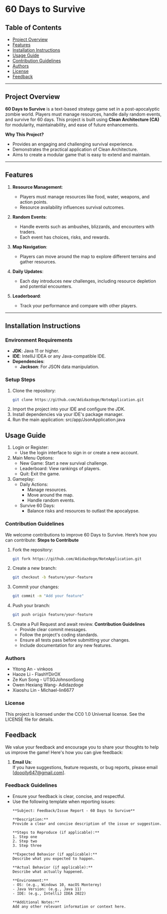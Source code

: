 # **60 Days to Survive**

## **Table of Contents**
- [Project Overview](#project-overview)
- [Features](#features)
- [Installation Instructions](#installation-instructions)
- [Usage Guide](#usage-guide)
- [Contribution Guidelines](#contribution-guidelines)
- [Authors](#authors)
- [License](#license)
- [Feedback](#feedback)

---

## **Project Overview**
**60 Days to Survive** is a text-based strategy game set in a post-apocalyptic zombie world. Players must manage resources, handle daily random events, and survive for 60 days. This project is built using **Clean Architecture (CA)** for modularity, maintainability, and ease of future enhancements.

**Why This Project?**
- Provides an engaging and challenging survival experience.
- Demonstrates the practical application of Clean Architecture.
- Aims to create a modular game that is easy to extend and maintain.

---

## **Features**
1. **Resource Management**:
   - Players must manage resources like food, water, weapons, and action points.
   - Resource availability influences survival outcomes.

2. **Random Events**:
   - Handle events such as ambushes, blizzards, and encounters with traders.
   - Each event has choices, risks, and rewards.

3. **Map Navigation**:
   - Players can move around the map to explore different terrains and gather resources.

4. **Daily Updates**:
   - Each day introduces new challenges, including resource depletion and potential encounters.

5. **Leaderboard**:
   - Track your performance and compare with other players.

---

## **Installation Instructions**
### **Environment Requirements**
- **JDK**: Java 11 or higher.
- **IDE**: IntelliJ IDEA or any Java-compatible IDE.
- **Dependencies**:
   - **Jackson**: For JSON data manipulation.

### **Setup Steps**
1. Clone the repository:
   ```bash
   git clone https://github.com/Adidazdoge/NoteApplication.git
2. Import the project into your IDE and configure the JDK.
3. Install dependencies via your IDE's package manager.
4. Run the main application:
   src/app/JsonApplication.java
## **Usage Guide**
1. Login or Register:
   - Use the login interface to sign in or create a new account.
2. Main Menu Options:
   - New Game: Start a new survival challenge.
   - Leaderboard: View rankings of players.
   - Quit: Exit the game.
3. Gameplay:
   - Daily Actions:
     - Manage resources.
     - Move around the map. 
     - Handle random events.
   - Survive 60 Days:
     - Balance risks and resources to outlast the apocalypse.
### **Contribution Guidelines**
We welcome contributions to improve 60 Days to Survive. Here’s how you can contribute:
**Steps to Contribute**
1. Fork the repository:
   ```bash
   git fork https://github.com/Adidazdoge/NoteApplication.git
2. Create a new branch:
   ```bash
   git checkout -b feature/your-feature
3. Commit your changes:
   ```bash
   git commit -m "Add your feature"
4. Push your branch:
   ```bash
   git push origin feature/your-feature
5. Create a Pull Request and await review.
**Contribution Guidelines**
   - Provide clear commit messages.
   - Follow the project's coding standards.
   - Ensure all tests pass before submitting your changes.
   - Include documentation for any new features.
### **Authors**
   - Yitong An - vinkoos
   - Haoze Li - FlashYDirOX
   - Ze Kun Song - UTSGJohnsonSong
   - Owen Hexiang Wang- Adidazdoge
   - Xiaoshu Lin - Michael-lin6677
### **License**
   This project is licensed under the CC0 1.0 Universal license. See the LICENSE file for details.
## **Feedback**
We value your feedback and encourage you to share your thoughts to help us improve the game! Here's how you can give feedback:

1. **Email Us**:  
   If you have suggestions, feature requests, or bug reports, please email [dooolly647@gmail.com].

### Feedback Guidelines
- Ensure your feedback is clear, concise, and respectful.
- Use the following template when reporting issues:
  ```plaintext
  **Subject: Feedback/Issue Report - 60 Days to Survive**

  **Description:**
  Provide a clear and concise description of the issue or suggestion.

  **Steps to Reproduce (if applicable):**
  1. Step one
  2. Step two
  3. Step three

  **Expected Behavior (if applicable):**
  Describe what you expected to happen.

  **Actual Behavior (if applicable):**
  Describe what actually happened.

  **Environment:**
  - OS: (e.g., Windows 10, macOS Monterey)
  - Java Version: (e.g., Java 11)
  - IDE: (e.g., IntelliJ IDEA 2022)

  **Additional Notes:**
  Add any other relevant information or context here.

